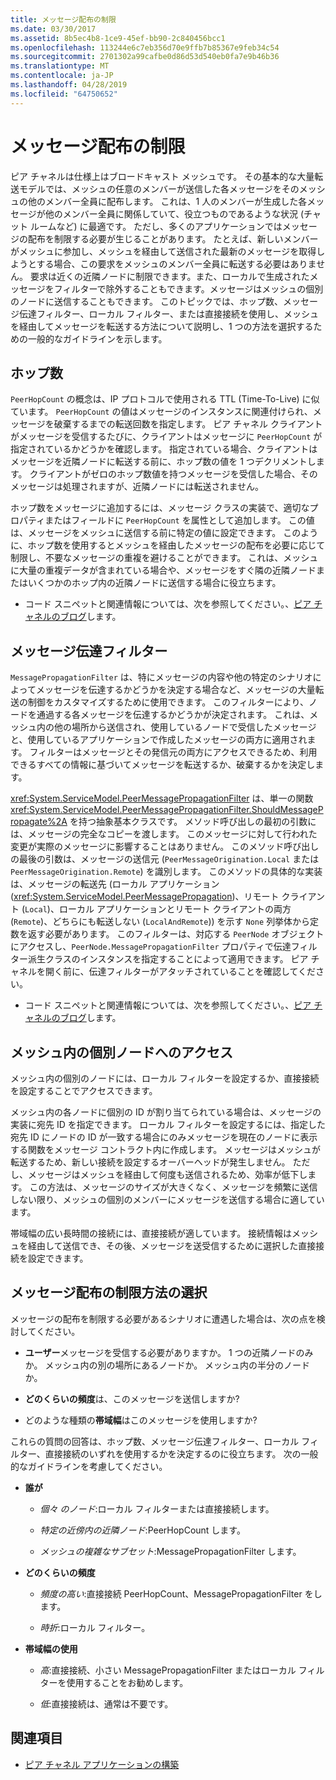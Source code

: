 ```yaml
---
title: メッセージ配布の制限
ms.date: 03/30/2017
ms.assetid: 8b5ec4b8-1ce9-45ef-bb90-2c840456bcc1
ms.openlocfilehash: 113244e6c7eb356d70e9ffb7b85367e9feb34c54
ms.sourcegitcommit: 2701302a99cafbe0d86d53d540eb0fa7e9b46b36
ms.translationtype: MT
ms.contentlocale: ja-JP
ms.lasthandoff: 04/28/2019
ms.locfileid: "64750652"
---
```

# <a name="limiting-message-distribution"></a>メッセージ配布の制限

ピア チャネルは仕様上はブロードキャスト メッシュです。 その基本的な大量転送モデルでは、メッシュの任意のメンバーが送信した各メッセージをそのメッシュの他のメンバー全員に配布します。 これは、1 人のメンバーが生成した各メッセージが他のメンバー全員に関係していて、役立つものであるような状況 (チャット ルームなど) に最適です。 ただし、多くのアプリケーションではメッセージの配布を制限する必要が生じることがあります。 たとえば、新しいメンバーがメッシュに参加し、メッシュを経由して送信された最新のメッセージを取得しようとする場合、この要求をメッシュのメンバー全員に転送する必要はありません。 要求は近くの近隣ノードに制限できます。また、ローカルで生成されたメッセージをフィルターで除外することもできます。メッセージはメッシュの個別のノードに送信することもできます。 このトピックでは、ホップ数、メッセージ伝達フィルター、ローカル フィルター、または直接接続を使用し、メッシュを経由してメッセージを転送する方法について説明し、1 つの方法を選択するための一般的なガイドラインを示します。

## <a name="hop-counts"></a>ホップ数

`PeerHopCount` の概念は、IP プロトコルで使用される TTL (Time-To-Live) に似ています。 `PeerHopCount` の値はメッセージのインスタンスに関連付けられ、メッセージを破棄するまでの転送回数を指定します。 ピア チャネル クライアントがメッセージを受信するたびに、クライアントはメッセージに `PeerHopCount` が指定されているかどうかを確認します。 指定されている場合、クライアントはメッセージを近隣ノードに転送する前に、ホップ数の値を 1 つデクリメントします。 クライアントがゼロのホップ数値を持つメッセージを受信した場合、そのメッセージは処理されますが、近隣ノードには転送されません。

ホップ数をメッセージに追加するには、メッセージ クラスの実装で、適切なプロパティまたはフィールドに `PeerHopCount` を属性として追加します。 この値は、メッセージをメッシュに送信する前に特定の値に設定できます。 このように、ホップ数を使用するとメッシュを経由したメッセージの配布を必要に応じて制限し、不要なメッセージの重複を避けることができます。 これは、メッシュに大量の重複データが含まれている場合や、メッセージをすぐ隣の近隣ノードまたはいくつかのホップ内の近隣ノードに送信する場合に役立ちます。

- コード スニペットと関連情報については、次を参照してください。、[ピア チャネルのブログ](https://go.microsoft.com/fwlink/?LinkID=114531)します。

## <a name="message-propagation-filter"></a>メッセージ伝達フィルター

`MessagePropagationFilter` は、特にメッセージの内容や他の特定のシナリオによってメッセージを伝達するかどうかを決定する場合など、メッセージの大量転送の制御をカスタマイズするために使用できます。 このフィルターにより、ノードを通過する各メッセージを伝達するかどうかが決定されます。 これは、メッシュ内の他の場所から送信され、使用しているノードで受信したメッセージと、使用しているアプリケーションで作成したメッセージの両方に適用されます。 フィルターはメッセージとその発信元の両方にアクセスできるため、利用できるすべての情報に基づいてメッセージを転送するか、破棄するかを決定します。

<xref:System.ServiceModel.PeerMessagePropagationFilter> は、単一の関数 <xref:System.ServiceModel.PeerMessagePropagationFilter.ShouldMessagePropagate%2A> を持つ抽象基本クラスです。 メソッド呼び出しの最初の引数には、メッセージの完全なコピーを渡します。 このメッセージに対して行われた変更が実際のメッセージに影響することはありません。 このメソッド呼び出しの最後の引数は、メッセージの送信元 (`PeerMessageOrigination.Local` または `PeerMessageOrigination.Remote`) を識別します。 このメソッドの具体的な実装は、メッセージの転送先 (ローカル アプリケーション (<xref:System.ServiceModel.PeerMessagePropagation>)、リモート クライアント (`Local`)、ローカル アプリケーションとリモート クライアントの両方 (`Remote`)、どちらにも転送しない (`LocalAndRemote`)) を示す `None` 列挙体から定数を返す必要があります。 このフィルターは、対応する `PeerNode` オブジェクトにアクセスし、`PeerNode.MessagePropagationFilter` プロパティで伝達フィルター派生クラスのインスタンスを指定することによって適用できます。 ピア チャネルを開く前に、伝達フィルターがアタッチされていることを確認してください。

- コード スニペットと関連情報については、次を参照してください。、[ピア チャネルのブログ](https://go.microsoft.com/fwlink/?LinkID=114532)します。

## <a name="contacting-an-individual-node-in-the-mesh"></a>メッシュ内の個別ノードへのアクセス

メッシュ内の個別のノードには、ローカル フィルターを設定するか、直接接続を設定することでアクセスできます。

メッシュ内の各ノードに個別の ID が割り当てられている場合は、メッセージの実装に宛先 ID を指定できます。 ローカル フィルターを設定するには、指定した宛先 ID にノードの ID が一致する場合にのみメッセージを現在のノードに表示する関数をメッセージ コントラクト内に作成します。 メッセージはメッシュが転送するため、新しい接続を設定するオーバーヘッドが発生しません。 ただし、メッセージはメッシュを経由して何度も送信されるため、効率が低下します。 この方法は、メッセージのサイズが大きくなく、メッセージを頻繁に送信しない限り、メッシュの個別のメンバーにメッセージを送信する場合に適しています。

帯域幅の広い長時間の接続には、直接接続が適しています。 接続情報はメッシュを経由して送信でき、その後、メッセージを送受信するために選択した直接接続を設定できます。

## <a name="choosing-an-approach-for-limiting-message-distribution"></a>メッセージ配布の制限方法の選択

メッセージの配布を制限する必要があるシナリオに遭遇した場合は、次の点を検討してください。

- **ユーザー**メッセージを受信する必要がありますか。 1 つの近隣ノードのみか。 メッシュ内の別の場所にあるノードか。 メッシュ内の半分のノードか。

- **どのくらいの頻度**は、このメッセージを送信しますか?

- どのような種類の**帯域幅**はこのメッセージを使用しますか?

これらの質問の回答は、ホップ数、メッセージ伝達フィルター、ローカル フィルター、直接接続のいずれを使用するかを決定するのに役立ちます。 次の一般的なガイドラインを考慮してください。

- **誰が**

  - *個々 のノード*:ローカル フィルターまたは直接接続します。

  - *特定の近傍内の近隣ノード*:PeerHopCount します。

  - *メッシュの複雑なサブセット*:MessagePropagationFilter します。

- **どのくらいの頻度**

  - *頻度の高い*:直接接続 PeerHopCount、MessagePropagationFilter をします。

  - *時折*:ローカル フィルター。

- **帯域幅の使用**

  - *高*:直接接続、小さい MessagePropagationFilter またはローカル フィルターを使用することをお勧めします。

  - *低*:直接接続は、通常は不要です。

## <a name="see-also"></a>関連項目

- [ピア チャネル アプリケーションの構築](../../../../docs/framework/wcf/feature-details/building-a-peer-channel-application.md)
